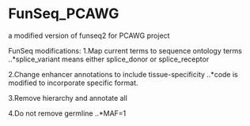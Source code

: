 # FunSeq_PCAWG
a modified version of funseq2 for PCAWG project

FunSeq modifications:
1.Map current terms to sequence ontology terms
..*splice_variant means either splice_donor or splice_receptor
 
2.Change enhancer annotations to include tissue-specificity
..*code is modified to incorporate specific format.
 
3.Remove hierarchy and annotate all
 
4.Do not remove germline
..*MAF=1
